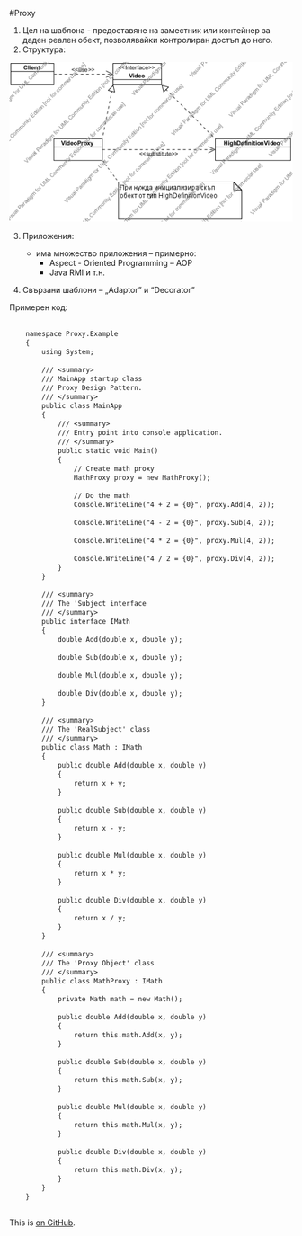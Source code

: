 #Proxy
1.	Цел на шаблона - предоставяне на заместник или контейнер за даден реален обект, позволявайки контролиран достъп до него.
2.	Структура:

<p align="center"><a href="https://github.com/tddold/Telerik-Academy/blob/master/Programming%20with%20C%23/4.%20High-Quality-Code/HW/17.%20Design%20Patterns/Homework/Structural/Picture/Proxy.png"><img src="https://github.com/tddold/Telerik-Academy/blob/master/Programming%20with%20C%23/4.%20High-Quality-Code/HW/17.%20Design%20Patterns/Homework/Structural/Picture/Proxy.png" /></a></p>

3.	Приложения: 
	-	има множество приложения – примерно: 
		- Aspect - Oriented Programming – AOP
		- Java RMI и т.н.

4.	Свързани шаблони – „Adaptor” и “Decorator”

Примерен код:

```

	namespace Proxy.Example
	{
	    using System;
	
	    /// <summary>
	    /// MainApp startup class
	    /// Proxy Design Pattern.
	    /// </summary>
	    public class MainApp
	    {
	        /// <summary>
	        /// Entry point into console application.
	        /// </summary>
	        public static void Main()
	        {
	            // Create math proxy
	            MathProxy proxy = new MathProxy();
	
	            // Do the math
	            Console.WriteLine("4 + 2 = {0}", proxy.Add(4, 2));
	
	            Console.WriteLine("4 - 2 = {0}", proxy.Sub(4, 2));
	
	            Console.WriteLine("4 * 2 = {0}", proxy.Mul(4, 2));
	
	            Console.WriteLine("4 / 2 = {0}", proxy.Div(4, 2));
	        }
	    }

		/// <summary>
	    /// The 'Subject interface
	    /// </summary>
	    public interface IMath
	    {
	        double Add(double x, double y);
	
	        double Sub(double x, double y);
	
	        double Mul(double x, double y);
	
	        double Div(double x, double y);
	    }
	
		/// <summary>
	    /// The 'RealSubject' class
	    /// </summary>
	    public class Math : IMath
	    {
	        public double Add(double x, double y)
	        {
	            return x + y;
	        }
	
	        public double Sub(double x, double y)
	        {
	            return x - y;
	        }
	
	        public double Mul(double x, double y)
	        {
	            return x * y;
	        }
	
	        public double Div(double x, double y)
	        {
	            return x / y;
	        }
	    }
	
		/// <summary>
	    /// The 'Proxy Object' class
	    /// </summary>
	    public class MathProxy : IMath
	    {
	        private Math math = new Math();
	
	        public double Add(double x, double y)
	        {
	            return this.math.Add(x, y);
	        }
	
	        public double Sub(double x, double y)
	        {
	            return this.math.Sub(x, y);
	        }
	
	        public double Mul(double x, double y)
	        {
	            return this.math.Mul(x, y);
	        }
	
	        public double Div(double x, double y)
	        {
	            return this.math.Div(x, y);
	        }
	    }
	}


```

This is [on GitHub](https://github.com/tddold/Telerik-Academy/blob/master/Programming%20with%20C%23/4.%20High-Quality-Code/HW/17.%20Design%20Patterns/Homework/Structural/proxy.md).
